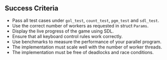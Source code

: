 <!--@include: index.md-->
#

## Success Criteria

- Pass all test cases under `gol_test`, `count_test`, `pgm_test` and `sdl_test`.
- Use the correct number of workers as requested in struct `Params`.
- Display the live progress of the game using SDL.
- Ensure that all keyboard control rules work correctly.
- Use benchmarks to measure the performance of your parallel program.
- The implementation must scale well with the number of worker threads.
- The implementation must be free of deadlocks and race conditions.
